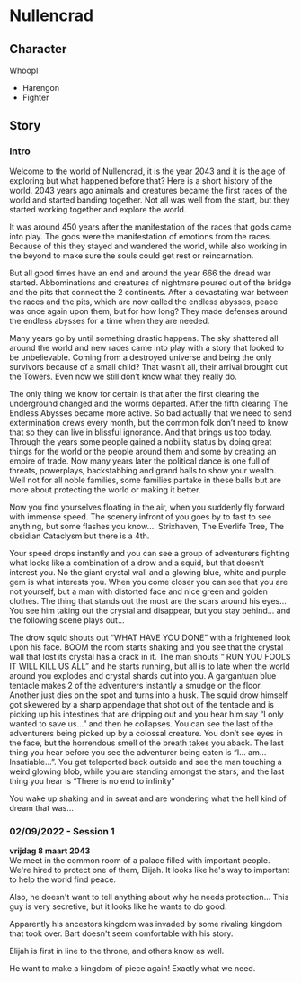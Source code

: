 # Nullencrad

## Character
Whoopl
* Harengon
* Fighter

## Story
### Intro
Welcome to the world of Nullencrad, it is the year 2043 and it is the age of exploring but what happened before that? Here is a short history of the world. 2043 years ago animals and creatures became the first races of the world and started banding together. Not all was well from the start, but they started working together and explore the world.

It was around 450 years after the manifestation of the races that gods came into play. The gods were the manifestation of emotions from the races. Because of this they stayed and wandered the world, while also working in the beyond to make sure the souls could get rest or reincarnation.

But all good times have an end and around the year 666 the dread war started. Abbominations and creatures of nightmare poured out of the bridge and the pits that connect the 2 continents. After a devastating war between the races and the pits, which are now called the endless abysses, peace was once again upon them, but for how long? They made defenses around the endless abysses for a time when they are needed.

Many years go by until something drastic happens. The sky shattered all around the world and new races came into play with a story that looked to be unbelievable. Coming from a destroyed universe and being the only survivors because of a small child? That wasn’t all, their arrival brought out the Towers. Even now we still don’t know what they really do.

The only thing we know for certain is that after the first clearing the underground changed and the worms departed. After the fifth clearing The Endless Abysses became more active. So bad actually that we need to send extermination crews every month, but the common folk don’t need to know that so they can live in blissful ignorance.
And that brings us too today. Through the years some people gained a nobility status by doing great things for the world or the people around them and some by creating an empire of trade. Now many years later the political dance is one full of threats, powerplays, backstabbing and grand balls to show your wealth. Well not for all noble families, some families partake in these balls but are more about protecting the world or making it better.

Now you find yourselves floating in the air, when you suddenly fly forward with immense speed. The scenery infront of you goes by to fast to see anything, but some flashes you know…. Strixhaven, The Everlife Tree, The obsidian Cataclysm but there is a 4th.

Your speed drops instantly and you can see a group of adventurers fighting what looks like a combination of a drow and a squid, but that doesn’t interest you. No the giant crystal wall and a glowing blue, white and purple gem is what interests you. When you come closer you can see that you are not yourself, but a man with distorted face and nice green and golden clothes. The thing that stands out the most are the scars around his eyes… You see him taking out the crystal and disappear, but you stay behind… and the following scene plays out…

The drow squid shouts out “WHAT HAVE YOU DONE” with a frightened look upon his face. BOOM the room starts shaking and you see that the crystal wall that lost its crystal has a crack in it. The man shouts “ RUN YOU FOOLS IT WILL KILL US ALL” and he starts running, but all is to late when the world around you explodes and crystal shards cut into you. A gargantuan blue tentacle makes 2 of the adventurers instantly a smudge on the floor. Another just dies on the spot and turns into a husk. The squid drow himself got skewered by a sharp appendage that shot out of the tentacle and is picking up his intestines that are dripping out and you hear him say “I only wanted to save us…” and then he collapses. You can see the last of the adventurers being picked up by a colossal creature. You don’t see eyes in the face, but the horrendous smell of the breath takes you aback. The last thing you hear before you see the adventurer being eaten is “I… am… Insatiable…”. You get teleported back outside and see the man touching a weird glowing blob, while you are standing amongst the stars, and the last thing you hear is “There is no end to infinity”

You wake up shaking and in sweat and are wondering what the hell kind of dream that was…


### 02/09/2022 - Session 1

**vrijdag 8 maart 2043**\
We meet in the common room of a palace filled with important people. We're hired to protect one of them, Elijah. It looks like he's way to important to help the world find peace.

Also, he doesn't want to tell anything about why he needs protection...
This guy is very secretive, but it looks like he wants to do good.

Apparently his ancestors kingdom was invaded by some rivaling kingdom that took over. Bart doesn't seem comfortable with his story.

Elijah is first in line to the throne, and others know as well.

He want to make a kingdom of piece again! Exactly what we need.

